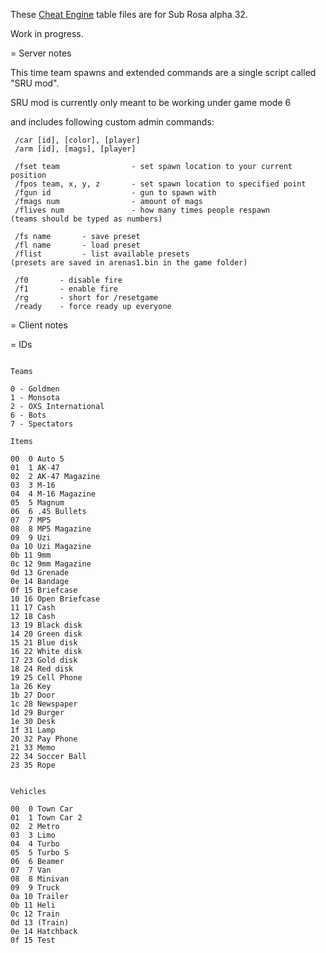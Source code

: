 
These [Cheat Engine](http://cheatengine.org/) table files are for Sub Rosa alpha 32.

Work in progress.

= Server notes

This time team spawns and extended commands are a single script called "SRU mod".

SRU mod is currently only meant to be working under game mode 6

and includes following custom admin commands:

```
 /car [id], [color], [player]
 /arm [id], [mags], [player]
 
 /fset team                - set spawn location to your current position
 /fpos team, x, y, z       - set spawn location to specified point
 /fgun id                  - gun to spawn with
 /fmags num                - amount of mags
 /flives num               - how many times people respawn
(teams should be typed as numbers)

 /fs name       - save preset
 /fl name       - load preset
 /flist         - list available presets
(presets are saved in arenas1.bin in the game folder)

 /f0       - disable fire
 /f1       - enable fire
 /rg       - short for /resetgame
 /ready    - force ready up everyone
```

= Client notes


= IDs

```

Teams

0 - Goldmen
1 - Monsota
2 - OXS International
6 - Bots
7 - Spectators

Items

00  0 Auto 5
01  1 AK-47
02  2 AK-47 Magazine
03  3 M-16
04  4 M-16 Magazine
05  5 Magnum
06  6 .45 Bullets
07  7 MP5
08  8 MP5 Magazine
09  9 Uzi
0a 10 Uzi Magazine
0b 11 9mm
0c 12 9mm Magazine
0d 13 Grenade
0e 14 Bandage
0f 15 Briefcase
10 16 Open Briefcase
11 17 Cash
12 18 Cash
13 19 Black disk
14 20 Green disk
15 21 Blue disk
16 22 White disk
17 23 Gold disk
18 24 Red disk
19 25 Cell Phone
1a 26 Key
1b 27 Door
1c 28 Newspaper
1d 29 Burger
1e 30 Desk
1f 31 Lamp
20 32 Pay Phone
21 33 Memo
22 34 Soccer Ball
23 35 Rope


Vehicles

00  0 Town Car
01  1 Town Car 2
02  2 Metro
03  3 Limo
04  4 Turbo
05  5 Turbo S
06  6 Beamer
07  7 Van
08  8 Minivan
09  9 Truck
0a 10 Trailer
0b 11 Heli
0c 12 Train
0d 13 (Train)
0e 14 Hatchback
0f 15 Test

```